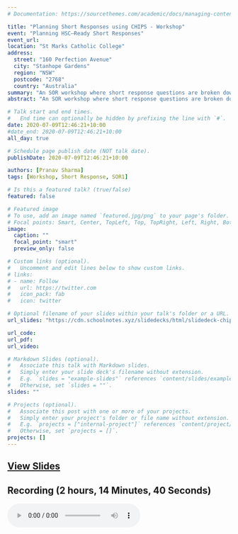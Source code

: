 ```yaml
---
# Documentation: https://sourcethemes.com/academic/docs/managing-content/

title: "Planning Short Responses using CHIPS - Workshop"
event: "Planning HSC–Ready Short Responses"
event_url:
location: "St Marks Catholic College"
address:
  street: "160 Perfection Avenue"
  city: "Stanhope Gardens"
  region: "NSW"
  postcode: "2768"
  country: "Australia"
summary: "An SOR workshop where short response questions are broken down and analysed using the CHIPS Method."
abstract: "An SOR workshop where short response questions are broken down and analysed using the CHIPS Method. Hosted by Natalina Anwar."

# Talk start and end times.
#   End time can optionally be hidden by prefixing the line with `#`.
date: 2020-07-09T12:46:21+10:00
#date_end: 2020-07-09T12:46:21+10:00
all_day: true

# Schedule page publish date (NOT talk date).
publishDate: 2020-07-09T12:46:21+10:00

authors: [Pranav Sharma]
tags: [Workshop, Short Response, SOR1]

# Is this a featured talk? (true/false)
featured: false

# Featured image
# To use, add an image named `featured.jpg/png` to your page's folder.
# Focal points: Smart, Center, TopLeft, Top, TopRight, Left, Right, BottomLeft, Bottom, BottomRight.
image:
  caption: ""
  focal_point: "smart"
  preview_only: false

# Custom links (optional).
#   Uncomment and edit lines below to show custom links.
# links:
# - name: Follow
#   url: https://twitter.com
#   icon_pack: fab
#   icon: twitter

# Optional filename of your slides within your talk's folder or a URL.
url_slides: "https://cdn.schoolnotes.xyz/slidedecks/html/slidedeck-chips_workshop_NANWAR_2020.html"

url_code:
url_pdf:
url_video:

# Markdown Slides (optional).
#   Associate this talk with Markdown slides.
#   Simply enter your slide deck's filename without extension.
#   E.g. `slides = "example-slides"` references `content/slides/example-slides.md`.
#   Otherwise, set `slides = ""`.
slides: ""

# Projects (optional).
#   Associate this post with one or more of your projects.
#   Simply enter your project's folder or file name without extension.
#   E.g. `projects = ["internal-project"]` references `content/project/deep-learning/index.md`.
#   Otherwise, set `projects = []`.
projects: []
---
```


<h2><a href="https://cdn.schoolnotes.xyz/slidedecks/html/slidedeck-chips_workshop_NANWAR_2020.html">View Slides</a></h2>

## Recording (2 hours, 14 Minutes, 40 Seconds)
<audio controls="controls">
    <source src="recording.aac" type="audio/aac">
    <source src="recording.mp3" type="audio/mpeg">
    Your browser does not support audio. Please try a different browser or device.
</audio>
